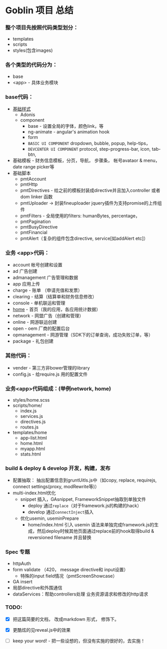 # Goblin 项目 总结

### 整个项目先按照代码类型划分：
- templates
- scripts
- styles(包含images)

### 各个类型的代码分为：
- base
- \<app\> - 具体业务模块

### base代码：
- [基础样式](styles.md)
    - Adonis
    - component
        - base - 设置全局的字体，颜色link，等
        - ng-animate - angular's animation hook
        - form 
        - `BASIC UI COMPONENT` dropdown, bubble, popup, help-tips，
        - `DEVCENTER UI COMPONENT` protocol, step-progress-bar, icon, tab-btn, 
- 基础模板 - 财务信息模板，分页，导航， 步骤条， 帐号avataor & menu， date range picker等 
- 基础脚本
    - pmtAccount
    - pmtHttp
    - pmtDirectives - 给之前的模板封装成directive并且加入controller 或者dom linker 函数
    - pmtUploader -> 封装fineuploader jquery插件为支持promise的上传组件
    - pmtFilters - 全局使用的filters: humanBytes, percentage， 
    - pmtPagination
    - pmtBusyDirective
    - pmtFinancial
    - pmtAlert（复杂的组件包含directive, service[如addAlert etc]）

### 业务 \<app\>代码：
- account 帐号创建和设置
- ad 广告创建
- admanagement 广告管理和数据
- app 应用上传
- charge - 账单 （申请充值和发票）
- clearing - 结算（结算单和财务信息修改）
- console - 单机联运和管理
- [home](app/home.md) - 首页（我的应用，各应用统计数据）
- network - 网盟广告（创建和管理）
- online - 网游联运创建
- open - oem 厂商的配置后台
- opmanagement - 网游管理（SDK下的订单查询，成功失败订单，等）
- package - 礼包创建

### 其他代码：
- vender - 第三方非bower管理的library
- config.js - 给require.js 用的配置文件

### 业务\<app\>代码组成：(举例network, home)
- styles/home.scss
- scripts/home/
    - index.js
    - services.js
    - directives.js
    - routes.js
- templates/home
    - app-list.html
    - home.html
    - myapp.html
    - stats.html

### build & deploy & develop 开发，构建，发布
- 配置抽取： 抽出配置信息到gruntUitls.js中（如copy, replace, requirejs, connect settings(proxy, modRewrite等)）
- multi-index.html优化
    - snippet 插入，GAsnippet, FrameworkSnippet抽取到单独文件
        - deploy 通过`replace`（对于framework.js的构建的hack）
        - develop 通过`connectInject`插入
    - 优化usemin, useminPrepare
        - home/index.html 引入 usemin 语法来单独完成framework.js的生成，然后deploy时候其他页面通过replace前的hook取得build & reversioned filename 并且替换

### Spec 专题
- httpAuth
- form validate （420， message directive和 input设置）
    - 特殊的input field情况（pmtScreenShowcase）
- GA insert
- 局部directive和外围通信
- dataServices：帮助controllers处理 业务资源请求和修改的http请求

### TODO:
- [x] 把这篇简要的文档， 改成markdown 形式， 修饰下。
- [x] 更酷炫的见reveal.js中的效果
- [ ] keep your word! - 把一些设想的，但没有实施的很好的，去实施！

